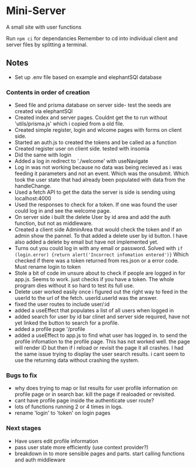 # Mini-Server
A small site with user functions

Run `npm ci` for dependancies
Remember to cd into individual client and server files by splitting a terminal.

## Notes 
- Set up .env file based on example and elephantSQl database

### Contents in order of creation
- Seed file and prisma database on server side- test the seeds are created via elephantSQl
- Created index and server pages. Couldnt get the to run without 'utils/prisma.js' which i copied from a old file.
- Created simple register, login and wlcome pages with forms on client side.
- Started an auth.js to created the tokens and be called as a function
- Created register user on client side. tested with insomia
- Did the same with login
- Added a log in redirect to './welcome' with useNavigate
- Log in was not working because no data was being recieved as i was feeding it parameters and not an event. Which was the onsubmit. Which took the user state that had already been populated with data from the handleChange.
- Used a fetch API to get the data the server is side is sending using localhost:4000
- Used the responses to check for a token. If one was found the user could log in and see the welcome page. 
- On server side i built the delete User by id area and add the auth function, but not as middleware. 
- Created a client side AdminArea that would check the token and if an admin show the pannel. To that added a delete user by id button. I have also added a delete by email but have not implemented yet. 
- Turns out you could log in with any email or password. Solved with `if (login.error) {return alert('Incorrect infomation entered')}` Which checked if there was a token returned from res.json or a error code. Must rename login to token
- Stole a bit of code im unsure about to check if people are logged in for app.js. Seems to work. just checks if you have a token. The whole program dies without it so hard to test its full use.
- Delete user worked easily once i figured out the right way to feed in the userId to the url of the fetch. userId.userId was the answer.
- fixed the user routes to include user/:id 
- added a useEffect that populates a list of all users when logged in
- added search for user by id bar clinet and server side required, have not yet linked the button to search for a profile.
- added a profile page '/profile 
- added a useEffect to app.js to find what user has logged in. to send the profile infomation to the profile page. This has not worked well. the page will render iD but then if i reload or revisit the page it all crashes. I had the same issue trying to display the user search results. i cant seem to use the returning data without crashing the system.

### Bugs to fix
- why does trying to map or list results for user profile information on profile page or in search bar. kill the page if realoaded or revisited. 
- cant have profile page inside the authenticate user route?
- lots of functions running 2 or 4 times in logs. 
- rename 'login' to 'token' on login pages

### Next stages
- Have users edit profile information
- pass user state more efficiently (use context provider?)
- breakdown in to more sensible pages and parts. start calling functions and auth middleware